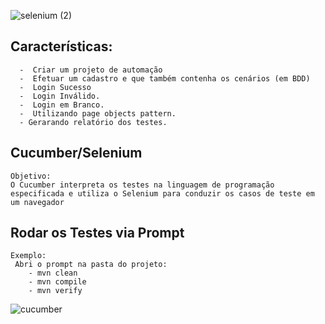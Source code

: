 ![selenium (2)](https://user-images.githubusercontent.com/20347604/82461971-609c1a80-9a91-11ea-9092-0ad798e0e9be.jpg)


## Características: 
  	  -  Criar um projeto de automação 
	  -  Efetuar um cadastro e que também contenha os cenários (em BDD)
	  -  Login Sucesso
	  -  Login Inválido. 
	  -  Login em Branco.
	  -  Utilizando page objects pattern.
	  - Gerarando relatório dos testes.

## Cucumber/Selenium 

	Objetivo:
	O Cucumber interpreta os testes na linguagem de programação especificada e utiliza o Selenium para conduzir os casos de teste em um navegador

## Rodar os Testes via Prompt

	Exemplo: 
	 Abri o prompt na pasta do projeto:
        - mvn clean
        - mvn compile
        - mvn verify

![cucumber](https://user-images.githubusercontent.com/20347604/82463539-5549ee80-9a93-11ea-97d8-a1a841d2fffd.PNG)
